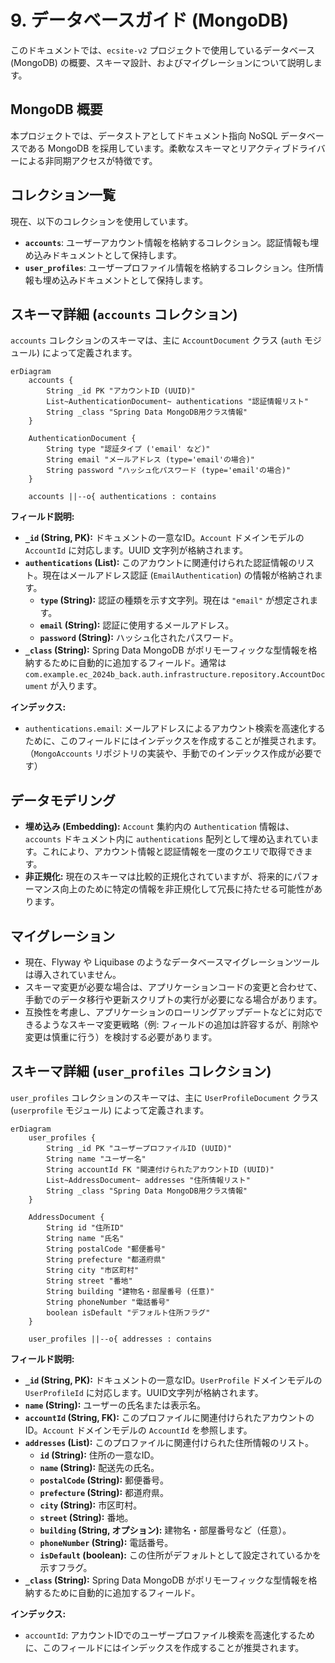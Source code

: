 # 9. データベースガイド (MongoDB)

このドキュメントでは、`ecsite-v2` プロジェクトで使用しているデータベース (MongoDB) の概要、スキーマ設計、およびマイグレーションについて説明します。

## MongoDB 概要

本プロジェクトでは、データストアとしてドキュメント指向 NoSQL データベースである MongoDB を採用しています。柔軟なスキーマとリアクティブドライバーによる非同期アクセスが特徴です。

## コレクション一覧

現在、以下のコレクションを使用しています。

*   **`accounts`**: ユーザーアカウント情報を格納するコレクション。認証情報も埋め込みドキュメントとして保持します。
*   **`user_profiles`**: ユーザープロファイル情報を格納するコレクション。住所情報も埋め込みドキュメントとして保持します。

## スキーマ詳細 (`accounts` コレクション)

`accounts` コレクションのスキーマは、主に `AccountDocument` クラス (`auth` モジュール) によって定義されます。

```mermaid
erDiagram
    accounts {
        String _id PK "アカウントID (UUID)"
        List~AuthenticationDocument~ authentications "認証情報リスト"
        String _class "Spring Data MongoDB用クラス情報"
    }

    AuthenticationDocument {
        String type "認証タイプ ('email' など)"
        String email "メールアドレス (type='email'の場合)"
        String password "ハッシュ化パスワード (type='email'の場合)"
    }

    accounts ||--o{ authentications : contains
```

**フィールド説明:**

*   **`_id` (String, PK):** ドキュメントの一意なID。`Account` ドメインモデルの `AccountId` に対応します。UUID 文字列が格納されます。
*   **`authentications` (List<AuthenticationDocument>):** このアカウントに関連付けられた認証情報のリスト。現在はメールアドレス認証 (`EmailAuthentication`) の情報が格納されます。
    *   **`type` (String):** 認証の種類を示す文字列。現在は `"email"` が想定されます。
    *   **`email` (String):** 認証に使用するメールアドレス。
    *   **`password` (String):** ハッシュ化されたパスワード。
*   **`_class` (String):** Spring Data MongoDB がポリモーフィックな型情報を格納するために自動的に追加するフィールド。通常は `com.example.ec_2024b_back.auth.infrastructure.repository.AccountDocument` が入ります。

**インデックス:**

*   `authentications.email`: メールアドレスによるアカウント検索を高速化するために、このフィールドにはインデックスを作成することが推奨されます。（`MongoAccounts` リポジトリの実装や、手動でのインデックス作成が必要です）

## データモデリング

*   **埋め込み (Embedding):** `Account` 集約内の `Authentication` 情報は、`accounts` ドキュメント内に `authentications` 配列として埋め込まれています。これにより、アカウント情報と認証情報を一度のクエリで取得できます。
*   **非正規化:** 現在のスキーマは比較的正規化されていますが、将来的にパフォーマンス向上のために特定の情報を非正規化して冗長に持たせる可能性があります。

## マイグレーション

*   現在、Flyway や Liquibase のようなデータベースマイグレーションツールは導入されていません。
*   スキーマ変更が必要な場合は、アプリケーションコードの変更と合わせて、手動でのデータ移行や更新スクリプトの実行が必要になる場合があります。
*   互換性を考慮し、アプリケーションのローリングアップデートなどに対応できるようなスキーマ変更戦略（例: フィールドの追加は許容するが、削除や変更は慎重に行う）を検討する必要があります。

## スキーマ詳細 (`user_profiles` コレクション)

`user_profiles` コレクションのスキーマは、主に `UserProfileDocument` クラス (`userprofile` モジュール) によって定義されます。

```mermaid
erDiagram
    user_profiles {
        String _id PK "ユーザープロファイルID (UUID)"
        String name "ユーザー名"
        String accountId FK "関連付けられたアカウントID (UUID)"
        List~AddressDocument~ addresses "住所情報リスト"
        String _class "Spring Data MongoDB用クラス情報"
    }

    AddressDocument {
        String id "住所ID"
        String name "氏名"
        String postalCode "郵便番号"
        String prefecture "都道府県"
        String city "市区町村"
        String street "番地"
        String building "建物名・部屋番号 (任意)"
        String phoneNumber "電話番号"
        boolean isDefault "デフォルト住所フラグ"
    }

    user_profiles ||--o{ addresses : contains
```

**フィールド説明:**

*   **`_id` (String, PK):** ドキュメントの一意なID。`UserProfile` ドメインモデルの `UserProfileId` に対応します。UUID文字列が格納されます。
*   **`name` (String):** ユーザーの氏名または表示名。
*   **`accountId` (String, FK):** このプロファイルに関連付けられたアカウントのID。`Account` ドメインモデルの `AccountId` を参照します。
*   **`addresses` (List<AddressDocument>):** このプロファイルに関連付けられた住所情報のリスト。
    *   **`id` (String):** 住所の一意なID。
    *   **`name` (String):** 配送先の氏名。
    *   **`postalCode` (String):** 郵便番号。
    *   **`prefecture` (String):** 都道府県。
    *   **`city` (String):** 市区町村。
    *   **`street` (String):** 番地。
    *   **`building` (String, オプション):** 建物名・部屋番号など（任意）。
    *   **`phoneNumber` (String):** 電話番号。
    *   **`isDefault` (boolean):** この住所がデフォルトとして設定されているかを示すフラグ。
*   **`_class` (String):** Spring Data MongoDB がポリモーフィックな型情報を格納するために自動的に追加するフィールド。

**インデックス:**

*   `accountId`: アカウントIDでのユーザープロファイル検索を高速化するために、このフィールドにはインデックスを作成することが推奨されます。
